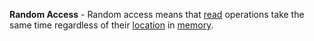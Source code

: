 **Random Access** - Random access means that [read](docs/Resources/Glossary/Read.md) operations take the same time regardless of their [location](docs/Resources/Glossary/Memory%20Address.md) in [memory](docs/Resources/Glossary/Memory.md).